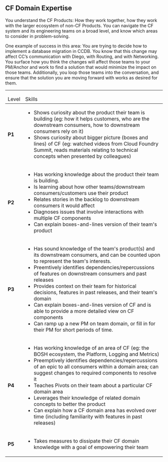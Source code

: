 <!--- This file was GENERATED.  Do not edit it directly.  Instead, edit the corresponding YAML file --->
## CF Domain Expertise


You understand the CF Products: How they work together, how they work with the larger ecosystem of non-CF Products. You can navigate the CF system and its engineering teams on a broad level, and know which areas to consider in problem-solving.

One example of success in this area: You are trying to decide how to implement a database migration in CCDB. You know that this change may affect CC’s communication with Diego, with Routing, and with Networking. You surface how you think the changes will affect those teams to your PM/Anchor and work to find a solution that would minimize the impact on those teams. Additionally, you loop those teams into the conversation, and ensure that the solution you are moving forward with works as desired for them.

---

<table>
<tbody>

<thead>
<td>Level</td><td>Skills</td>
</thead>

<tr>
<td><strong>P1</strong></td>
<td valign="top"><ul>
  <li>Shows curiosity about the product their team is building (eg: how it helps customers, who are the downstream consumers, how to downstream consumers rely on it)</li>

  <li>Shows curiosity about bigger picture (boxes and lines) of CF (eg: watched videos from Cloud Foundry Summit, reads materials relating to technical concepts when presented by colleagues)</li>
</ul></td>
</tr>

<tr>
<td><strong>P2</strong></td>
<td valign="top"><ul>
  <li>Has working knowledge about the product their team is building.</li>

  <li>Is learning about how other teams/downstream consumers/customers use their product</li>

  <li>Relates stories in the backlog to downstream consumers it would affect</li>

  <li>Diagnoses issues that involve interactions with multiple CF components</li>

  <li>Can explain boxes-and-lines version of their team's product</li>
</ul></td>
</tr>

<tr>
<td><strong>P3</strong></td>
<td valign="top"><ul>
  <li>Has sound knowledge of the team's product(s) and its downstream consumers, and can be counted upon to represent the team's interests.</li>

  <li>Preemtively identifies dependencies/repercussions of features on downstream consumers and past releases</li>

  <li>Provides context on their team for historical decisions, features in past releases, and their team's domain</li>

  <li>Can explain boxes-and-lines version of CF and is able to provide a more detailed view on CF components</li>

  <li>Can ramp up a new PM on team domain, or fill in for their PM for short periods of time.</li>
</ul></td>
</tr>

<tr>
<td><strong>P4</strong></td>
<td valign="top"><ul>
  <li>Has working knowledge of an area of CF (eg: the BOSH ecosystem, the Platform, Logging and Metrics)</li>

  <li>Preemptively identifies dependencies/repercussions of an epic to all consumers within a domain area; can suggest changes to required components to resolve it</li>

  <li>Teaches Pivots on their team about a particular CF domain area</li>

  <li>Leverages their knowledge of related domain concepts to better the product</li>

  <li>Can explain how a CF domain area has evolved over time (including familiarity with features in past releases)</li>
</ul></td>
</tr>

<tr>
<td><strong>P5</strong></td>
<td valign="top"><ul>
  <li>Takes measures to dissipate their CF domain knowledge with a goal of empowering their team</li>
</ul></td>
</tr>



</tbody></table>
